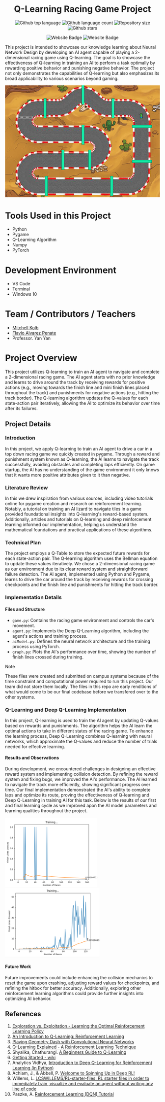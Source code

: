 <h1 align="center">Q-Learning Racing Game Project</h1>

<p align="center">
  <img alt="Github top language" src="https://img.shields.io/github/languages/top/mitchellkolb/Q-Learning-ML?color=56BEB8">

  <img alt="Github language count" src="https://img.shields.io/github/languages/count/mitchellkolb/Q-Learning-ML?color=56BEB8">

  <img alt="Repository size" src="https://img.shields.io/github/repo-size/mitchellkolb/Q-Learning-ML?color=56BEB8">

  <img alt="Github stars" src="https://img.shields.io/github/stars/mitchellkolb/Q-Learning-ML?color=56BEB8" />
</p>

<p align="center">
<img
    src="https://img.shields.io/badge/Python-3776AB?style=for-the-badge&logo=Python&logoColor=white"
    alt="Website Badge" />
<img
    src="https://img.shields.io/badge/Windows-0078D6?style=for-the-badge&logo=Windows 10&logoColor=white"
    alt="Website Badge" />
</p>

This project is intended to showcase our knowledge learning about Neural Network Design by developing an AI agent capable of playing a 2-dimensional racing game using Q-learning. The goal is to showcase the effectiveness of Q-learning in training an AI to perform a task optimally by rewarding positive behavior and punishing negative behavior. The project not only demonstrates the capabilities of Q-learning but also emphasizes its broad applicability to various scenarios beyond gaming.

![project image](resources/image8.png)

# Tools Used in this Project

- Python
- Pygame
- Q-Learning Algorithm
- Numpy
- PyTorch


# Development Environment

- VS Code
- Terminal
- Windows 10

# Team / Contributors / Teachers

- [Mitchell Kolb](https://github.com/mitchellkolb)
- [Flavio Alvarez Penate](https://github.com/f-alvarezpenate)
- Professor. Yan Yan


# Project Overview

This project utilizes Q-learning to train an AI agent to navigate and complete a 2-dimensional racing game. The AI agent starts with no prior knowledge and learns to drive around the track by receiving rewards for positive actions (e.g., moving towards the finish line and mini finish lines placed throughout the track) and punishments for negative actions (e.g., hitting the track border). The Q-learning algorithm updates the Q-values for each state-action pair iteratively, allowing the AI to optimize its behavior over time after its failures.

## Project Details

### Introduction
In this project, we apply Q-learning to train an AI agent to drive a car in a top down racing game we quickly created in pygame. Through a reward and punishment system known as Q-learning, the AI learns to navigate the track successfully, avoiding obstacles and completing laps efficiently. On game startup, the AI has no understanding of the game environment it only knows that it wants more positive attributes given to it than negative.

### Literature Review
In this we drew inspiration from various sources, including video tutorials online for pygame creation and research on reinforcement learning. Notably, a tutorial on training an AI lizard to navigate tiles in a game provided foundational insights into Q-learning's reward-based system. Additionally, articles and tutorials on Q-learning and deep reinforcement learning informed our implementation, helping us understand the mathematical foundations and practical applications of these algorithms.

### Technical Plan
The project employs a Q-Table to store the expected future rewards for each state-action pair. The Q-learning algorithm uses the Bellman equation to update these values iteratively. We chose a 2-dimensional racing game as our environment due to its clear reward system and straightforward failure detection. The AI agent, implemented using Python and Pygame, learns to drive the car around the track by receiving rewards for crossing checkpoints and the finish line and punishments for hitting the track border.

### Implementation Details

#### Files and Structure
- `game.py`: Contains the racing game environment and controls the car's movement.
- `agent.py`: Implements the Deep Q-Learning algorithm, including the agent's actions and training process.
- `aiModel.py`: Defines the neural network architecture and the training process using PyTorch.
- `graph.py`: Plots the AI's performance over time, showing the number of finish lines crossed during training.
> [!NOTE]
> These files were created and submitted on campus systems because of the time constraint and computational power required to run this project. Our team did not store them locally. The files in this repo are early renditions of what would come to be our final codebase before we transfered over to the other systems.

### Q-Learning and Deep Q-Learning Implementation
In this project, Q-learning is used to train the AI agent by updating Q-values based on rewards and punishments. The algorithm helps the AI learn the optimal actions to take in different states of the racing game. To enhance the learning process, Deep Q-Learning combines Q-learning with neural networks, which approximate the Q-values and reduce the number of trials needed for effective learning.

#### Results and Observations
During development, we encountered challenges in designing an effective reward system and implementing collision detection. By refining the reward system and fixing bugs, we improved the AI's performance. The AI learned to navigate the track more efficiently, showing significant progress over time. Our final implementation demonstrated the AI's ability to complete laps and optimize its route, proving the effectiveness of Q-learning and Deep Q-Learning in training AI for this task. Below is the results of our first and final learning cycle as we improved apon the AI model parameters and learning qualities throughout the project.

<p float="left">
  <img src="resources/image1.png" alt="First Try" width="300" />
  <img src="resources/image2.png" alt="Final Try" width="307" />
</p>


#### Future Work
Future improvements could include enhancing the collision mechanics to reset the game upon crashing, adjusting reward values for checkpoints, and refining the hitbox for better accuracy. Additionally, exploring other reinforcement learning algorithms could provide further insights into optimizing AI behavior.

## References
1. [Exploration vs. Exploitation - Learning the Optimal Reinforcement Learning Policy](https://www.youtube.com/watch?v=mo96Nqlo1L8)
2. [An Introduction to Q-Learning: Reinforcement Learning](https://www.freecodecamp.org/news/an-introduction-to-q-learning-reinforcement-learning-14ac0b4493cc)
3. [Playing Geometry Dash with Convolutional Neural Networks](http://cs231n.stanford.edu/reports/2017/pdfs/605.pdf)
4. [Q-Learning Explained - A Reinforcement Learning Technique](https://www.youtube.com/watch?v=qhRNvCVVJaA&list=TLPQMjAwMjIwMjP5wYy7pRhaxg&index=2)
5. Shyalika, Chathurangi. [A Beginners Guide to Q-Learning](https://towardsdatascience.com/a-beginners-guide-to-q-learning-c3e2a30a653c)
6. [Getting Started - wiki](https://www.pygame.org/news)
7. Analytics Vidhya, [Introduction to Deep Q-Learning for Reinforcement Learning (in Python)](https://www.analyticsvidhya.com/blog/2019/04/introduction-deep-q-learning-python)
8. Achiam, J., & Abbell, P. [Welcome to Spinning Up in Deep RL!](https://spinningup.openai.com/en/latest/index.html)
9. Willems, L. [LCSWILLEMS/RL-starter-files: RL starter files in order to immediately train, visualize and evaluate an agent without writing any line of code](https://github.com/lcswillems/rl-starter-files)
10. Paszke, A. [Reinforcement Learning (DQN) Tutorial](https://pytorch.org/tutorials/intermediate/reinforcement_q_learning.html)

